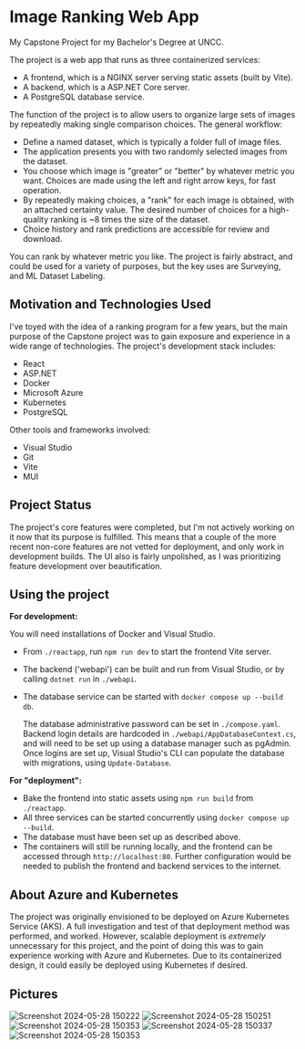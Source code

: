 # Image Ranking Web App
My Capstone Project for my Bachelor's Degree at UNCC.

The project is a web app that runs as three containerized services:
* A frontend, which is a NGINX server serving static assets (built by Vite).
* A backend, which is a ASP.NET Core server.
* A PostgreSQL database service.

The function of the project is to allow users to organize large sets of images by repeatedly making single comparison choices. The general workflow:
* Define a named dataset, which is typically a folder full of image files.
* The application presents you with two randomly selected images from the dataset.
* You choose which image is "greater" or "better" by whatever metric you want. Choices are made using the left and right arrow keys, for fast operation.
* By repeatedly making choices, a "rank" for each image is obtained, with an attached certainty value. The desired number of choices for a high-quality ranking is ~8 times the size of the dataset.
* Choice history and rank predictions are accessible for review and download.

You can rank by whatever metric you like. The project is fairly abstract, and could be used for a variety of purposes, but the key uses are Surveying, and ML Dataset Labeling.

## Motivation and Technologies Used
I've toyed with the idea of a ranking program for a few years, but the main purpose of the Capstone project was to gain exposure and experience in a wide range of technologies. The project's development stack includes:
* React
* ASP.NET
* Docker
* Microsoft Azure
* Kubernetes
* PostgreSQL

Other tools and frameworks involved:
* Visual Studio
* Git
* Vite
* MUI

## Project Status
The project's core features were completed, but I'm not actively working on it now that its purpose is fulfilled. This means that a couple of the more recent non-core features are not vetted for deployment, and only work in development builds.
The UI also is fairly unpolished, as I was prioritizing feature development over beautification.

## Using the project
**For development:**

You will need installations of Docker and Visual Studio.

* From `./reactapp`, run `npm run dev` to start the frontend Vite server.
* The backend ('webapi') can be built and run from Visual Studio, or by calling `dotnet run` in `./webapi`.
* The database service can be started with `docker compose up --build db`.

  The database administrative password can be set in `./compose.yaml`. Backend login details are hardcoded in `./webapi/AppDatabaseContext.cs`, and will need to be set up using a database manager such as pgAdmin.
  Once logins are set up, Visual Studio's CLI can populate the database with migrations, using `Update-Database`.

**For "deployment":**

* Bake the frontend into static assets using `npm run build` from `./reactapp`.
* All three services can be started concurrently using `docker compose up --build`.
* The database must have been set up as described above.
* The containers will still be running locally, and the frontend can be accessed through `http://localhost:80`. Further configuration would be needed to publish the frontend and backend services to the internet.

## About Azure and Kubernetes
The project was originally envisioned to be deployed on Azure Kubernetes Service (AKS). A full investigation and test of that deployment method was performed, and worked. However, scalable deployment is _extremely_ unnecessary for this project, and the point of doing this was to gain experience working with Azure and Kubernetes. Due to its containerized design, it could easily be deployed using Kubernetes if desired.

## Pictures
![Screenshot 2024-05-28 150222](https://github.com/mlasala45/ImageRankingWebApp/assets/118553159/3988a027-e40a-443b-9d1c-2118a26d6057)
![Screenshot 2024-05-28 150251](https://github.com/mlasala45/ImageRankingWebApp/assets/118553159/8851b63a-733d-4306-a7c9-53fe1638f380)
![Screenshot 2024-05-28 150353](https://github.com/mlasala45/ImageRankingWebApp/assets/118553159/6f9b8fe6-334c-4a51-9e8a-19e4c2600668)
![Screenshot 2024-05-28 150337](https://github.com/mlasala45/ImageRankingWebApp/assets/118553159/3f60a020-e5c5-4efc-932e-a51c084011a2)
![Screenshot 2024-05-28 150353](https://github.com/mlasala45/ImageRankingWebApp/assets/118553159/7807aa46-30e4-4351-868c-1869e70c5c40)
